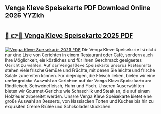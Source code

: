 ## Venga Kleve Speisekarte PDF Download Online 2025 YYZkh

# <h2><a href="http://gccesqw.nevu.top/?p=Venga+Kleve+Speisekarte">🔗 👉🔴 Venga Kleve Speisekarte 2025 PDF</a></h2>

[![Venga Kleve Speisekarte 2025 PDF](https://i.imgur.com/dBaPXMq.png)](http://gccesqw.nevu.top/?p=Venga+Kleve+Speisekarte)
Die Venga Kleve Speisekarte ist nicht nur eine Liste von Gerichten in einem Restaurant oder Café, sondern auch Ihre Möglichkeit, ein köstliches und für Ihren Geschmack geeignetes Gericht zu wählen. Auf der Venga Kleve Speisekarte unseres Restaurants stehen viele frische Gemüse und Früchte, mit denen Sie leichte und frische Salate zubereiten können. Für diejenigen, die Fleisch lieben, bieten wir eine umfangreiche Auswahl an Gerichten auf der Venga Kleve Speisekarte an: Rindfleisch, Schweinefleisch, Huhn und Fisch. Unseren Auserwählten bieten wir Gourmet-Gerichte wie Schaschlik und Steak an, die auf einem Holzfeuer zubereitet werden. Unsere Venga Kleve Speisekarte bietet eine große Auswahl an Desserts, von klassischen Torten und Kuchen bis hin zu exquisiten Crème Brûlée und Schokoladenstückchen.
